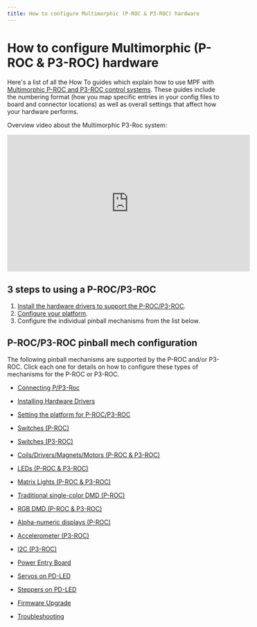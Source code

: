 ```yaml
---
title: How to configure Multimorphic (P-ROC & P3-ROC) hardware
---
```


# How to configure Multimorphic (P-ROC & P3-ROC) hardware


Here's a list of all the How To guides which explain how to use MPF
with [Multimorphic P-ROC and P3-ROC control
systems](https://www.multimorphic.com/category/circuit-boards/). These
guides include the numbering format (how you map specific entries in
your config files to board and connector locations) as well as overall
settings that affect how your hardware performs.

Overview video about the Multimorphic P3-Roc system:

<div class="video-wrapper">
<iframe width="560" height="315" src="https://www.youtube.com/embed/rLKUrv4hWqI" title="YouTube video player" frameborder="0" allow="accelerometer; autoplay; clipboard-write; encrypted-media; gyroscope; picture-in-picture" allowfullscreen></iframe>
</div>

## 3 steps to using a P-ROC/P3-ROC

1.  [Install the hardware drivers to support the P-ROC/P3-ROC](hardware_drivers.md).
2.  [Configure your platform](platform.md).
3.  Configure the individual pinball mechanisms from the list below.

## P-ROC/P3-ROC pinball mech configuration

The following pinball mechanisms are supported by the P-ROC and/or
P3-ROC. Click each one for details on how to configure these types of
mechanisms for the P-ROC or P3-ROC.

* [Connecting P/P3-Roc](connecting.md)
* [Installing Hardware Drivers](hardware_drivers.md)
* [Setting the platform for P-ROC/P3-ROC](platform.md)

* [Switches (P-ROC)](switches_p_roc.md)
* [Switches (P3-ROC)](switches_p3_roc.md)
* [Coils/Drivers/Magnets/Motors (P-ROC & P3-ROC)](drivers.md)
* [LEDs (P-ROC & P3-ROC)](leds.md)
* [Matrix Lights (P-ROC &
P3-ROC)](lights)
* [Traditional single-color DMD (P-ROC)](dmd.md)
* [RGB DMD
(P-ROC & P3-ROC)](rgb_dmd)
* [Alpha-numeric displays (P-ROC)](alpha_numeric.md)
* [Accelerometer (P3-ROC)](accelerometer.md)
* [I2C (P3-ROC)](i2c.md)
* [Power Entry Board](power_entry.md)
* [Servos on PD-LED](servos.md)
* [Steppers on PD-LED](steppers.md)
* [Firmware Upgrade](firmware_upgrade.md)
* [Troubleshooting](../../troubleshooting/index.md)
